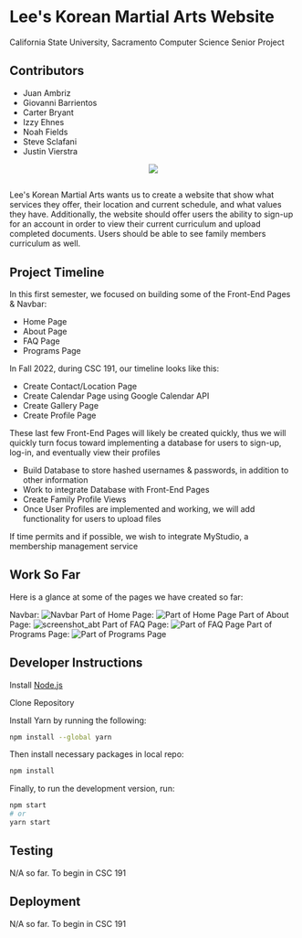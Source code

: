 # Lee's Korean Martial Arts Website
California State University, Sacramento Computer Science Senior Project

## Contributors
- Juan Ambriz
- Giovanni Barrientos
- Carter Bryant
- Izzy Ehnes
- Noah Fields
- Steve Sclafani
- Justin Vierstra

<p align="center">
  <img src="https://github.com/IzzyEhnes/LKMA_Site/blob/73b6f0c7e88c4fd427f0388acd6463e2cc6a3b7f/public/img/logo.png">
</p>

##
Lee's Korean Martial Arts wants us to create a website that show what services they offer, their location and current schedule, and what values they have.  Additionally, the website should offer users the ability to sign-up for an account in order to view their current curriculum and upload completed documents.  Users should be able to see family members curriculum as well.
##

## Project Timeline
In this first semester, we focused on building some of the Front-End Pages & Navbar:
- Home Page
- About Page
- FAQ Page
- Programs Page

In Fall 2022, during CSC 191, our timeline looks like this:
- Create Contact/Location Page
- Create Calendar Page using Google Calendar API
- Create Gallery Page
- Create Profile Page

These last few Front-End Pages will likely be created quickly, thus we will quickly turn focus toward implementing a database for users to sign-up, log-in, and eventually view their profiles
- Build Database to store hashed usernames & passwords, in addition to other information
- Work to integrate Database with Front-End Pages
- Create Family Profile Views
- Once User Profiles are implemented and working, we will add functionality for users to upload files

If time permits and if possible, we wish to integrate MyStudio, a membership management service

## Work So Far
Here is a glance at some of the pages we have created so far:

Navbar:
![Navbar](https://user-images.githubusercontent.com/72421134/167499375-c158b35b-7c68-4863-bbcb-288a0bc74800.png)
Part of Home Page:
![Part of Home Page](https://user-images.githubusercontent.com/72421134/167499553-86301bae-bf2a-4bda-8c1b-34dcf6c38a33.png)
Part of About Page:
![screenshot_abt](https://user-images.githubusercontent.com/44451361/168258988-602a4868-2479-406c-8adc-56941871c67f.png)
Part of FAQ Page:
![Part of FAQ Page](https://user-images.githubusercontent.com/72421134/167499943-1dd7b0e0-2a1f-443e-a893-4bb7cb1ad63c.png)
Part of Programs Page:
![Part of Programs Page](https://user-images.githubusercontent.com/72421134/167500199-61adbe80-dc04-4170-95e4-111e962c40ec.png)

## Developer Instructions
Install [Node.js](https://nodejs.org/en/)

Clone Repository

Install Yarn by running the following:
```bash
npm install --global yarn
```

Then install necessary packages in local repo:
```bash
npm install
```

Finally, to run the development version, run:
```bash
npm start
# or
yarn start
```

## Testing
N/A so far.  To begin in CSC 191

## Deployment
N/A so far.  To begin in CSC 191
